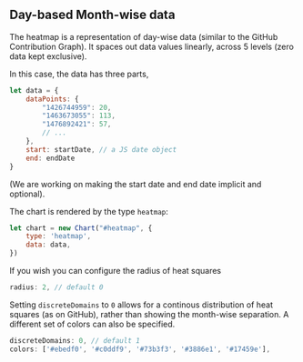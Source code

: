 
## Day-based Month-wise data

The heatmap is a representation of day-wise data (similar to the GitHub Contribution Graph). It spaces out data values linearly, across 5 levels (zero data kept exclusive).

In this case, the data has three parts,

```js
let data = {
	dataPoints: {
		"1426744959": 20,
		"1463673055": 113,
		"1476892421": 57,
		// ...
	},
	start: startDate, // a JS date object
	end: endDate
}
```
(We are working on making the start date and end date implicit and optional).

The chart is rendered by the type `heatmap`:

```js
let chart = new Chart("#heatmap", {
    type: 'heatmap',
    data: data,
})
```
<project-demo data="heatmap-data" v-bind:config="{
		title: 'Monthly Distribution',
        type: 'heatmap',
	}">
</project-demo>

If you wish you can configure the radius of heat squares

```js
radius: 2, // default 0
```

<project-demo data="heatmap-data" v-bind:config="{
		title: 'Monthly Distribution',
        type: 'heatmap',
        height: 200,
		discreteDomains: 1,
		countLabel: 'Level',
		radius: 2,
	}"
	v-bind:options="[
        {
            name: 'radius',
            path: ['radius'],
            type: 'number',
            numberOptions: { min: 0, max: 5, step: 1 },
            activeState: 2
        }
    ]">
</project-demo>

Setting `discreteDomains` to `0` allows for a continous distribution of heat squares (as on GitHub), rather than showing the month-wise separation. A different set of colors can also be specified.

```js
discreteDomains: 0, // default 1
colors: ['#ebedf0', '#c0ddf9', '#73b3f3', '#3886e1', '#17459e'],
```

<project-demo data="heatmap-data" v-bind:config="{
		title: 'Monthly Distribution',
        type: 'heatmap',
        height: 200,
		discreteDomains: 1,
		countLabel: 'Level',
		colors: ['#ebedf0', '#c0ddf9', '#73b3f3', '#3886e1', '#17459e'],
	}"
	v-bind:options="[
		{
			name: 'Discrete domains',
			path: ['discreteDomains'],
			type: 'Boolean',
			// boolNames: ['Continuous', 'Discrete'],
			states: { 'Discrete': 1, 'Continuous': 0 }
		},
		{
			name: 'Colors',
			path: ['colors'],
			type: 'Array',
			states: {
				'Green (Default)': [],
				'Blue': ['#ebedf0', '#c0ddf9', '#73b3f3', '#3886e1', '#17459e'],
				'Halloween': ['#ebedf0', '#fdf436', '#ffc700', '#ff9100', '#06001c']
			}
		}
	]">
</project-demo>